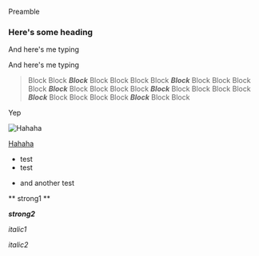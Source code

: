 [category]: <> (General)
[date]: <> (2020/10/24)
[title]: <> (Hello world)


Preamble

### Here's some heading

And here's me typing

And here's me typing


> Block Block ***Block*** Block Block Block Block ***Block*** Block Block  Block Block ***Block*** Block Block Block Block ***Block*** Block Block  Block Block ***Block*** Block Block Block Block ***Block*** Block Block 

Yep

![Hahaha](image.jpeg)

[Hahaha](image.jpeg)

- test
- test
* and another test

** strong1 **

_**strong2**_


_italic1_




*italic2*



